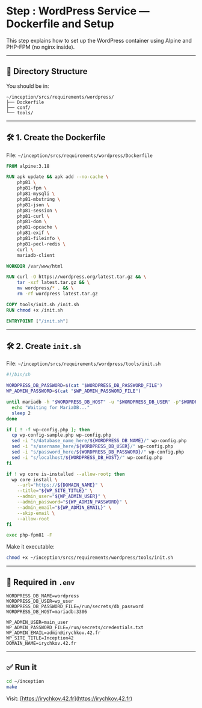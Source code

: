 
# Step : WordPress Service — Dockerfile and Setup

This step explains how to set up the WordPress container using Alpine and PHP-FPM (no nginx inside).

---

## 📁 Directory Structure

You should be in:

```
~/inception/srcs/requirements/wordpress/
├── Dockerfile
├── conf/
└── tools/
```

---

## 🛠️ 1. Create the Dockerfile

File: `~/inception/srcs/requirements/wordpress/Dockerfile`

```Dockerfile
FROM alpine:3.18

RUN apk update && apk add --no-cache \
    php81 \
    php81-fpm \
    php81-mysqli \
    php81-mbstring \
    php81-json \
    php81-session \
    php81-curl \
    php81-dom \
    php81-opcache \
    php81-exif \
    php81-fileinfo \
    php81-pecl-redis \
    curl \
    mariadb-client

WORKDIR /var/www/html

RUN curl -O https://wordpress.org/latest.tar.gz && \
    tar -xzf latest.tar.gz && \
    mv wordpress/* . && \
    rm -rf wordpress latest.tar.gz

COPY tools/init.sh /init.sh
RUN chmod +x /init.sh

ENTRYPOINT ["/init.sh"]
```

---

## 🛠️ 2. Create `init.sh`

File: `~/inception/srcs/requirements/wordpress/tools/init.sh`

```bash
#!/bin/sh

WORDPRESS_DB_PASSWORD=$(cat "$WORDPRESS_DB_PASSWORD_FILE")
WP_ADMIN_PASSWORD=$(cat "$WP_ADMIN_PASSWORD_FILE")

until mariadb -h "$WORDPRESS_DB_HOST" -u "$WORDPRESS_DB_USER" -p"$WORDPRESS_DB_PASSWORD" -e ";" ; do
  echo "Waiting for MariaDB..."
  sleep 2
done

if [ ! -f wp-config.php ]; then
  cp wp-config-sample.php wp-config.php
  sed -i "s/database_name_here/${WORDPRESS_DB_NAME}/" wp-config.php
  sed -i "s/username_here/${WORDPRESS_DB_USER}/" wp-config.php
  sed -i "s/password_here/${WORDPRESS_DB_PASSWORD}/" wp-config.php
  sed -i "s/localhost/${WORDPRESS_DB_HOST}/" wp-config.php
fi

if ! wp core is-installed --allow-root; then
  wp core install \
    --url="https://${DOMAIN_NAME}" \
    --title="${WP_SITE_TITLE}" \
    --admin_user="${WP_ADMIN_USER}" \
    --admin_password="${WP_ADMIN_PASSWORD}" \
    --admin_email="${WP_ADMIN_EMAIL}" \
    --skip-email \
    --allow-root
fi

exec php-fpm81 -F
```

Make it executable:

```bash
chmod +x ~/inception/srcs/requirements/wordpress/tools/init.sh
```

---

## 🧾 Required in `.env`

```env
WORDPRESS_DB_NAME=wordpress
WORDPRESS_DB_USER=wp_user
WORDPRESS_DB_PASSWORD_FILE=/run/secrets/db_password
WORDPRESS_DB_HOST=mariadb:3306

WP_ADMIN_USER=main_user
WP_ADMIN_PASSWORD_FILE=/run/secrets/credentials.txt
WP_ADMIN_EMAIL=admin@irychkov.42.fr
WP_SITE_TITLE=Inception42
DOMAIN_NAME=irychkov.42.fr
```

---

## ✅ Run it

```bash
cd ~/inception
make
```

Visit: [https://irychkov.42.fr](https://irychkov.42.fr)



